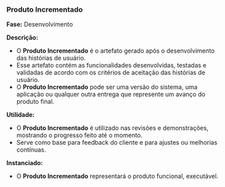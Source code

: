 ### **Produto Incrementado**
  
**Fase:** Desenvolvimento  
  
**Descrição:**  
- O **Produto Incrementado** é o artefato gerado após o desenvolvimento das histórias de usuário.  
- Esse artefato contém as funcionalidades desenvolvidas, testadas e validadas de acordo com os critérios de aceitação das histórias de usuário.  
- O **Produto Incrementado** pode ser uma versão do sistema, uma aplicação ou qualquer outra entrega que represente um avanço do produto final.
  
**Utilidade:**  
- O **Produto Incrementado** é utilizado nas revisões e demonstrações, mostrando o progresso feito até o momento.  
- Serve como base para feedback do cliente e para ajustes ou melhorias contínuas.
  
**Instanciado:**  
- O **Produto Incrementado** representará o produto funcional, executável.  
